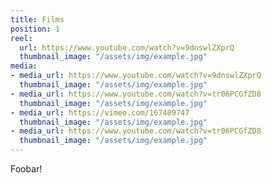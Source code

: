 ```yaml
---
title: Films
position: 1
reel:
  url: https://www.youtube.com/watch?v=9dnswlZXprQ
  thumbnail_image: "/assets/img/example.jpg"
media:
- media_url: https://www.youtube.com/watch?v=9dnswlZXprQ
  thumbnail_image: "/assets/img/example.jpg"
- media_url: https://www.youtube.com/watch?v=tr06PCGfZD8
  thumbnail_image: "/assets/img/example.jpg"
- media_url: https://vimeo.com/167409747
  thumbnail_image: "/assets/img/example.jpg"
- media_url: https://www.youtube.com/watch?v=tr06PCGfZD8
  thumbnail_image: "/assets/img/example.jpg"
---
```


Foobar!
